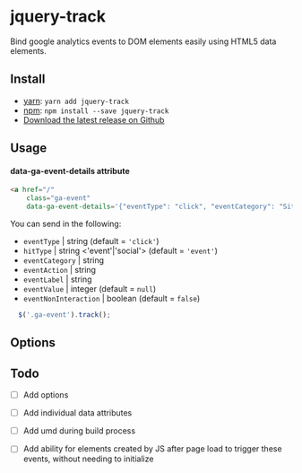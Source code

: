 # jquery-track

Bind google analytics events to DOM elements easily using HTML5 data elements.

## Install

* [yarn](https://yarnpkg.com/en/package/jquery-track): `yarn add jquery-track`
* [npm](http://npmjs.org/package/jquery-track): `npm install --save jquery-track`
* [Download the latest release on Github](https://github.com/codfish/jquery-track/releases)

## Usage

#### data-ga-event-details attribute

```html
<a href="/"
    class="ga-event"
    data-ga-event-details='{"eventType": "click", "eventCategory": "Site Navigation", "eventAction": "click", "eventLabel": "Home"}'>Home</a>
```

You can send in the following:

  - `eventType` | string (default = `'click'`)
  - `hitType` | string <'event'|'social'> (default = `'event'`)
  - `eventCategory` | string
  - `eventAction` | string
  - `eventLabel` | string
  - `eventValue` | integer (default = `null`)
  - `eventNonInteraction` | boolean (default = `false`)

```js
  $('.ga-event').track();
```

Options
-------

Todo
----

- [ ] Add options
- [ ] Add individual data attributes
- [ ] Add umd during build process
- [ ] Add ability for elements created by JS after page load to trigger these events, without needing to initialize

